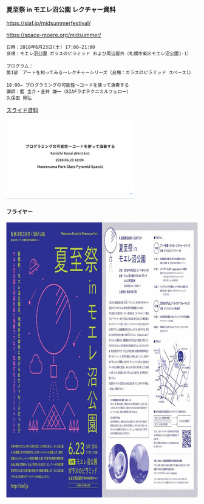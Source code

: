 ### 夏至祭 in モエレ沼公園 レクチャー資料

https://siaf.jp/midsummerfestival/

https://space-moere.org/midsummer/

```
日時：2018年6月23日(土) 17:00–21:00
会場：モエレ沼公園 ガラスのピラミッド および周辺屋外（札幌市東区モエレ沼公園1-1）

プログラム：
第1部　アートを知ってみる〜レクチャーシリーズ（会場：ガラスのピラミッド スペース1）

18:00– プログラミングの可能性〜コードを使って演奏する
講師：藍 圭介・金井 謙一（SIAFラボテクニカルフェロー）
久保田 晃弘
```

[スライド資料](slide/slide.pdf)

<a href="slide/slide.pdf"><img src="images/slide_thumbnail.png" width="336" height="210" /></a>

#### フライヤー

<a href="images/midsummerfestival.pdf" rel="noopener" target="_blank"><img src="images/geshisai_flyer_vrtcl-1024x724.jpg" width="1024" height="724" /></a>
